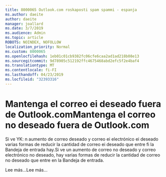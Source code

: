 ```yaml
---
title: 8000065 Outlook.com roskaposti spam spammi - espanja
ms.author: daeite
author: daeite
manager: joallard
ms.date: 3/7/2019
ms.audience: Admin
ms.topic: article
ROBOTS: NOINDEX, NOFOLLOW
localization_priority: Normal
ms.custom: 8000065
ms.openlocfilehash: 1eb01c01cb9382fc06cfe6caa2ad1ad218b08e13
ms.sourcegitcommit: 9d78905c512192ffc4675468abd2efc5f2e4baf4
ms.translationtype: MT
ms.contentlocale: fi-FI
ms.lasthandoff: 04/23/2019
ms.locfileid: "32393316"
---
```

# <a name="mantenga-el-correo-no-deseado-fuera-de-outlookcom"></a><span data-ttu-id="3b5f3-102">Mantenga el correo ei deseado fuera de Outlook.com</span><span class="sxs-lookup"><span data-stu-id="3b5f3-102">Mantenga el correo no deseado fuera de Outlook.com</span></span>

<span data-ttu-id="3b5f3-103">Si ve YK: n aumento de correo deseado y correo ei electrónico ei deseado varias formas de reducir la cantidad de correo ei deseado que entre fi la Bandeja de entrada hay.</span><span class="sxs-lookup"><span data-stu-id="3b5f3-103">Si ve un aumento de correo no deseado y correo electrónico no deseado, hay varias formas de reducir la cantidad de correo no deseado que entre en la Bandeja de entrada.</span></span>

<span data-ttu-id="3b5f3-104">Lee más...</span><span class="sxs-lookup"><span data-stu-id="3b5f3-104">Lee más...</span></span>